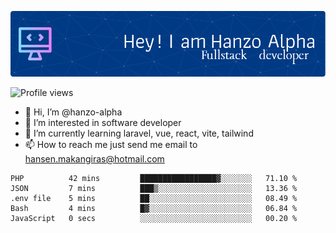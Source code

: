 ![Header](./github-header-image.png)

![Profile views](https://gpvc.arturio.dev/hanzo-alpha)

- 👋 Hi, I’m @hanzo-alpha
- 👀 I’m interested in software developer
- 🌱 I’m currently learning laravel, vue, react, vite, tailwind
- 📫 How to reach me just send me email to hansen.makangiras@hotmail.com 

<!---
hanzo-alpha/hanzo-alpha is a ✨ special ✨ repository because its `README.md` (this file) appears on your GitHub profile.
You can click the Preview link to take a look at your changes.
--->

<!--START_SECTION:waka-->

```text
PHP          42 mins         █████████████████▓░░░░░░░   71.10 %
JSON         7 mins          ███▒░░░░░░░░░░░░░░░░░░░░░   13.36 %
.env file    5 mins          ██░░░░░░░░░░░░░░░░░░░░░░░   08.49 %
Bash         4 mins          █▓░░░░░░░░░░░░░░░░░░░░░░░   06.84 %
JavaScript   0 secs          ░░░░░░░░░░░░░░░░░░░░░░░░░   00.20 %
```

<!--END_SECTION:waka-->
